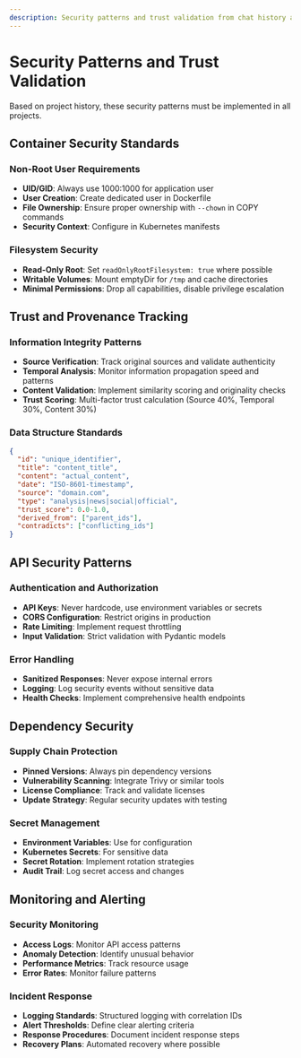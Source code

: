 ```yaml
---
description: Security patterns and trust validation from chat history analysis
---
```


# Security Patterns and Trust Validation

Based on project history, these security patterns must be implemented in all projects.

## Container Security Standards

### Non-Root User Requirements
- **UID/GID**: Always use 1000:1000 for application user
- **User Creation**: Create dedicated user in Dockerfile
- **File Ownership**: Ensure proper ownership with `--chown` in COPY commands
- **Security Context**: Configure in Kubernetes manifests

### Filesystem Security
- **Read-Only Root**: Set `readOnlyRootFilesystem: true` where possible
- **Writable Volumes**: Mount emptyDir for `/tmp` and cache directories
- **Minimal Permissions**: Drop all capabilities, disable privilege escalation

## Trust and Provenance Tracking

### Information Integrity Patterns
- **Source Verification**: Track original sources and validate authenticity
- **Temporal Analysis**: Monitor information propagation speed and patterns
- **Content Validation**: Implement similarity scoring and originality checks
- **Trust Scoring**: Multi-factor trust calculation (Source 40%, Temporal 30%, Content 30%)

### Data Structure Standards
```json
{
  "id": "unique_identifier",
  "title": "content_title", 
  "content": "actual_content",
  "date": "ISO-8601-timestamp",
  "source": "domain.com",
  "type": "analysis|news|social|official",
  "trust_score": 0.0-1.0,
  "derived_from": ["parent_ids"],
  "contradicts": ["conflicting_ids"]
}
```

## API Security Patterns

### Authentication and Authorization
- **API Keys**: Never hardcode, use environment variables or secrets
- **CORS Configuration**: Restrict origins in production
- **Rate Limiting**: Implement request throttling
- **Input Validation**: Strict validation with Pydantic models

### Error Handling
- **Sanitized Responses**: Never expose internal errors
- **Logging**: Log security events without sensitive data
- **Health Checks**: Implement comprehensive health endpoints

## Dependency Security

### Supply Chain Protection
- **Pinned Versions**: Always pin dependency versions
- **Vulnerability Scanning**: Integrate Trivy or similar tools
- **License Compliance**: Track and validate licenses
- **Update Strategy**: Regular security updates with testing

### Secret Management
- **Environment Variables**: Use for configuration
- **Kubernetes Secrets**: For sensitive data
- **Secret Rotation**: Implement rotation strategies
- **Audit Trail**: Log secret access and changes

## Monitoring and Alerting

### Security Monitoring
- **Access Logs**: Monitor API access patterns
- **Anomaly Detection**: Identify unusual behavior
- **Performance Metrics**: Track resource usage
- **Error Rates**: Monitor failure patterns

### Incident Response
- **Logging Standards**: Structured logging with correlation IDs
- **Alert Thresholds**: Define clear alerting criteria
- **Response Procedures**: Document incident response steps
- **Recovery Plans**: Automated recovery where possible
